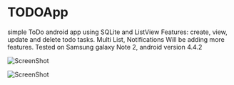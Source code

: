 # TODOApp
simple ToDo android app using SQLite and ListView
Features: create, view, update and delete todo tasks. Multi List, Notifications
Will be adding more features.
Tested on Samsung galaxy Note 2, android version 4.4.2

![ScreenShot](https://raw.github.com/shahbazahmed1269/TO-DOList/master/Screenshot_20160608-005259.png)

![ScreenShot](https://raw.github.com/shahbazahmed1269//TO-DOListmaster/Screenshot_20160608-005201.png)



